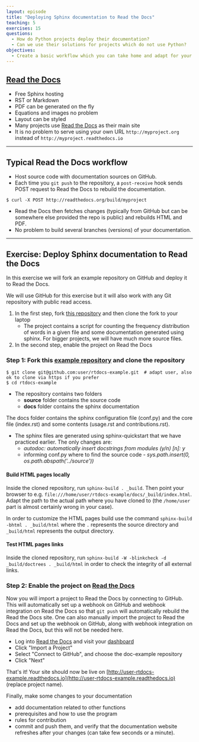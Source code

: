 ```yaml
---
layout: episode
title: "Deploying Sphinx documentation to Read the Docs"
teaching: 5
exercises: 15
questions:
  - How do Python projects deploy their documentation?
  - Can we use their solutions for projects which do not use Python?
objectives:
  - Create a basic workflow which you can take home and adapt for your project.
---
```


## [Read the Docs](https://readthedocs.org)

- Free Sphinx hosting
- RST or Markdown
- PDF can be generated on the fly
- Equations and images no problem
- Layout can be styled
- Many projects use [Read the Docs](https://readthedocs.org) as their main site
- It is no problem to serve using your own URL `http://myproject.org` instead of `http://myproject.readthedocs.io`

---

## Typical Read the Docs workflow

- Host source code with documentation sources on GitHub.
- Each time you `git push` to the repository, a `post-receive` hook sends POST
  request to Read the Docs to rebuild the documentation.

```shell
$ curl -X POST http://readthedocs.org/build/myproject
```

- Read the Docs then fetches changes (typically from GitHub but can be
  somewhere else provided the repo is public) and rebuilds HTML and PDF.
- No problem to build several branches (versions) of your documentation.

---

## Exercise: Deploy Sphinx documentation to Read the Docs

In this exercise we will fork an example repository on GitHub and deploy it to Read the Docs.

We will use GitHub for this exercise but it will also work with any Git
repository with public read access.

1. In the first step, fork [this repository](https://github.com/coderefinery/rtdocs-example.git) and
then clone the fork to your laptop
    - The project contains a script for counting the frequency distribution of words in a given file and some documentation generated using sphinx. For bigger projects, we will have much more source files.
2. In the second step, enable the project on Read the Docs

### Step 1: Fork this [example repository](https://github.com/coderefinery/rtdocs-example.git) and clone the repository


```shell
$ git clone git@github.com:user/rtdocs-example.git  # adapt user, also ok to clone via https if you prefer
$ cd rtdocs-example
```
- The repository contains two folders
    - **source** folder contains the source code
    - **docs** folder contains the sphinx documentation

The docs folder contains the sphinx configuration file (conf.py) and the core file (index.rst) and some contents (usage.rst and contributions.rst).

- The sphinx files are generated using sphinx-quickstart that we have practiced earlier. The only changes are:
    - *autodoc: automatically insert docstrings from modules (y/n) [n]: y*
    - informing conf.py where to find the source code  - *sys.path.insert(0, os.path.abspath('../source'))*


#### Build HTML pages locally

Inside the cloned repository, run `sphinx-build . _build`.
Then point your browser to e.g.
`file:///home/user/rtdocs-example/docs/_build/index.html`. Adapt the path to the actual
path where you have cloned to (the `/home/user` part is almost certainly wrong in your case).

In order to customize the HTML pages build use the command `sphinx-build -bhtml . _build/html` where the `.` represents the source directory
and `_build/html` represents the output directory.

#### Test HTML pages links

Inside the cloned repository, run `sphinx-build -W -blinkcheck -d _build/doctrees . _build/html` in order to check the integrity of all external links.

### Step 2: Enable the project on [Read the Docs](https://readthedocs.org)

Now you will import a project to Read the Docs by connecting to GitHub.  This
will automatically set up a webhook on GitHub and webhook integration on Read
the Docs so that `git push` will automatically rebuild the Read the Docs site.
One can also manually import the project to Read the Docs and set up the
webhook on GitHub, along with webhook integration on Read the Docs, but this
will not be needed here.

- Log into [Read the Docs](https://readthedocs.org) and visit your [dashboard](https://readthedocs.org/dashboard/)
- Click "Import a Project"
- Select "Connect to GitHub", and choose the doc-example repository
- Click "Next"

That's it! Your site should now be live on
[http://user-rtdocs-example.readthedocs.io](http://user-rtdocs-example.readthedocs.io)
(replace project name).

Finally, make some changes to your documentation
  - add documentation related to other functions
  - prerequisites and how to use the program
  - rules for contribution
  - commit and push them, and verify that the documentation website refreshes after your changes
(can take few seconds or a minute).
